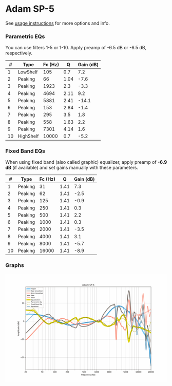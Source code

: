 # Adam SP-5
See [usage instructions](https://github.com/jaakkopasanen/AutoEq#usage) for more options and info.

### Parametric EQs
You can use filters 1-5 or 1-10. Apply preamp of -6.5 dB or -6.5 dB, respectively.

|   # | Type      |   Fc (Hz) |    Q |   Gain (dB) |
|-----|-----------|-----------|------|-------------|
|   1 | LowShelf  |       105 | 0.7  |         7.2 |
|   2 | Peaking   |        66 | 1.04 |        -7.6 |
|   3 | Peaking   |      1923 | 2.3  |        -3.3 |
|   4 | Peaking   |      4694 | 2.11 |         9.2 |
|   5 | Peaking   |      5881 | 2.41 |       -14.1 |
|   6 | Peaking   |       153 | 2.84 |        -1.4 |
|   7 | Peaking   |       295 | 3.5  |         1.8 |
|   8 | Peaking   |       558 | 1.63 |         2.2 |
|   9 | Peaking   |      7301 | 4.14 |         1.6 |
|  10 | HighShelf |     10000 | 0.7  |        -5.2 |

### Fixed Band EQs
When using fixed band (also called graphic) equalizer, apply preamp of **-6.9 dB** (if available) and set gains manually with these parameters.

|   # | Type    |   Fc (Hz) |    Q |   Gain (dB) |
|-----|---------|-----------|------|-------------|
|   1 | Peaking |        31 | 1.41 |         7.3 |
|   2 | Peaking |        62 | 1.41 |        -2.5 |
|   3 | Peaking |       125 | 1.41 |        -0.9 |
|   4 | Peaking |       250 | 1.41 |         0.3 |
|   5 | Peaking |       500 | 1.41 |         2.2 |
|   6 | Peaking |      1000 | 1.41 |         0.3 |
|   7 | Peaking |      2000 | 1.41 |        -3.5 |
|   8 | Peaking |      4000 | 1.41 |         3.1 |
|   9 | Peaking |      8000 | 1.41 |        -5.7 |
|  10 | Peaking |     16000 | 1.41 |        -8.9 |

### Graphs
![](./Adam%20SP-5.png)
